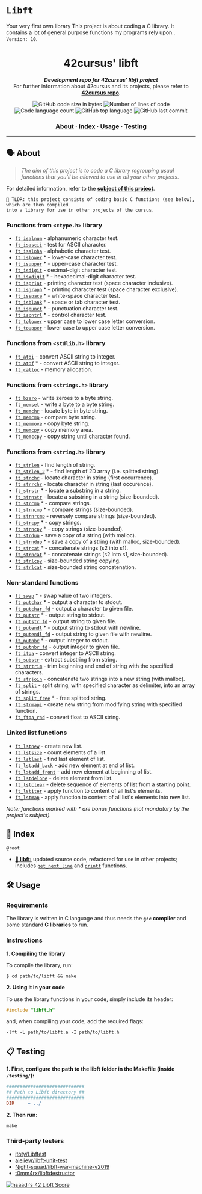 # `Libft`

Your very first own library
This project is about coding a C library. It contains a lot of general purpose functions my programs rely upon.. `Version: 10`.<br>

<h1 align="center">
	42cursus' libft
</h1>

<p align="center">
	<b><i>Development repo for 42cursus' libft project</i></b><br>
	For further information about 42cursus and its projects, please refer to <a href="https://github.com/iflis7/libft"><b>42cursus repo</b></a>.
</p>

<p align="center">
	<img alt="GitHub code size in bytes" src="https://img.shields.io/github/language/ft_code-size/iflis7/libft?color=blueviolet" />
	<img alt="Number of lines of code" src="https://img.shields.io/tokei/line/ft_github/iflis7/libft?color=blueviolet" />
	<img alt="Code language count" src="https://img.shields.io/github/language/ft_count/iflis7/libft?color=blue" />
	<img alt="GitHub top language" src="https://img.shields.io/github/language/ft_top/iflis7/libft?color=blue" />
	<img alt="GitHub last commit" src="https://img.shields.io/github/last-commit/iflis7/libft?color=brightgreen" />
</p>

<h3 align="center">
	<a href="#%EF%B8%8F-about">About</a>
	<span> · </span>
	<a href="#-index">Index</a>
	<span> · </span>
	<a href="#%EF%B8%8F-usage">Usage</a>
	<span> · </span>
	<a href="#-testing">Testing</a>
</h3>

---

## 🗣️ About

> _The aim of this project is to code a C library regrouping usual functions that you'll be allowed to use in all your other projects._

For detailed information, refer to the [**subject of this project**](subject/libft.pdf).

    🚀 TLDR: this project consists of coding basic C functions (see below), which are then compiled
    into a library for use in other projects of the cursus.

### Functions from `<ctype.h>` library

- [`ft_isalnum`](src/ft_is/ft_isalnum.c) - alphanumeric character test.
- [`ft_isascii`](src/ft_is/ft_isascii.c) - test for ASCII character.
- [`ft_isalpha`](src/ft_is/ft_isalpha.c) - alphabetic character test.
- [`ft_islower`](src/ft_is/ft_islower.c) \* - lower-case character test.
- [`ft_isupper`](src/ft_is/ft_isupper.c) \* - upper-case character test.
- [`ft_isdigit`](src/ft_is/ft_isdigit.c) - decimal-digit character test.
- [`ft_isxdigit`](src/ft_is/ft_isxdigit.c) \* - hexadecimal-digit character test.
- [`ft_isprint`](src/ft_is/ft_isprint.c) - printing character test (space character inclusive).
- [`ft_isgraph`](src/ft_is/ft_isgraph.c) \* - printing character test (space character exclusive).
- [`ft_isspace`](src/ft_is/ft_isspace.c) \* - white-space character test.
- [`ft_isblank`](src/ft_is/ft_isblank.c) \* - space or tab character test.
- [`ft_ispunct`](src/ft_is/ft_ispunct.c) \* - punctuation character test.
- [`ft_iscntrl`](src/ft_is/ft_iscntrl.c) \* - control character test.
- [`ft_tolower`](src/ft_is/ft_to/ft_tolower.c) - upper case to lower case letter conversion.
- [`ft_toupper`](src/ft_is/ft_to/ft_toupper.c) - lower case to upper case letter conversion.

### Functions from `<stdlib.h>` library

- [`ft_atoi`](src/ft_to/ft_atoi.c) - convert ASCII string to integer.
- [`ft_atof`](src/ft_to/ft_atof.c) \* - convert ASCII string to integer.
- [`ft_calloc`](src/ft_mem/ft_calloc.c) - memory allocation.

### Functions from `<strings.h>` library

- [`ft_bzero`](src/ft_mem/ft_bzero.c) - write zeroes to a byte string.
- [`ft_memset`](src/ft_mem/ft_memset.c) - write a byte to a byte string.
- [`ft_memchr`](src/ft_mem/ft_memchr.c) - locate byte in byte string.
- [`ft_memcmp`](src/ft_mem/ft_memcmp.c) - compare byte string.
- [`ft_memmove`](src/ft_mem/ft_memmove.c) - copy byte string.
- [`ft_memcpy`](src/ft_mem/ft_memcpy.c) - copy memory area.
- [`ft_memccpy`](src/ft_mem/ft_memccpy.c) - copy string until character found.

### Functions from `<string.h>` library

- [`ft_strlen`](src/ft_str/ft_strlen.c) - find length of string.
- [`ft_strlen_2`](src/ft_str/ft_strlen_2.c) \* - find length of 2D array (i.e. splitted string).
- [`ft_strchr`](src/ft_str/ft_strchr.c) - locate character in string (first occurrence).
- [`ft_strrchr`](src/ft_str/ft_strrchr.c) - locate character in string (last occurence).
- [`ft_strstr`](src/ft_str/ft_strstr.c) \* - locate a substring in a string.
- [`ft_strnstr`](src/ft_str/ft_strnstr.c) - locate a substring in a string (size-bounded).
- [`ft_strcmp`](src/ft_str/ft_strcmp.c) \* - compare strings.
- [`ft_strncmp`](src/ft_str/ft_strncmp.c) \* - compare strings (size-bounded).
- [`ft_strnrcmp`](src/ft_str/ft_strnrcmp.c) - reversely compare strings (size-bounded).
- [`ft_strcpy`](src/ft_str/ft_strcpy.c) \* - copy strings.
- [`ft_strncpy`](src/ft_str/ft_strncpy.c) \* - copy strings (size-bounded).
- [`ft_strdup`](src/ft_str/ft_strdup.c) - save a copy of a string (with malloc).
- [`ft_strndup`](src/ft_str/ft_strndup.c) \* - save a copy of a string (with malloc, size-bounded).
- [`ft_strcat`](src/ft_str/ft_strcat.c) \* - concatenate strings (s2 into s1).
- [`ft_strncat`](src/ft_str/ft_strncat.c) \* - concatenate strings (s2 into s1, size-bounded).
- [`ft_strlcpy`](src/ft_str/ft_strlcpy.c) - size-bounded string copying.
- [`ft_strlcat`](src/ft_str/ft_strlcat.c) - size-bounded string concatenation.

### Non-standard functions

- [`ft_swap`](src/ft_mem/ft_swap.c) \* - swap value of two integers.
- [`ft_putchar`](src/ft_put/ft_putchar.c) \* - output a character to stdout.
- [`ft_putchar_fd`](src/ft_put/ft_putchar_fd.c) - output a character to given file.
- [`ft_putstr`](src/ft_put/ft_putstr.c) \* - output string to stdout.
- [`ft_putstr_fd`](src/ft_put/ft_putstr_fd.c) - output string to given file.
- [`ft_putendl`](src/ft_put/ft_putendl.c) \* - output string to stdout with newline.
- [`ft_putendl_fd`](src/ft_put/ft_putendl_fd.c) - output string to given file with newline.
- [`ft_putnbr`](src/ft_put/ft_putnbr.c) \* - output integer to stdout.
- [`ft_putnbr_fd`](src/ft_put/ft_putnbr_fd.c) - output integer to given file.
- [`ft_itoa`](src/ft_to/ft_itoa.c) - convert integer to ASCII string.
- [`ft_substr`](src/ft_str/ft_substr.c) - extract substring from string.
- [`ft_strtrim`](src/ft_str/ft_strtrim.c) - trim beginning and end of string with the specified characters.
- [`ft_strjoin`](src/ft_str/ft_strjoin.c) - concatenate two strings into a new string (with malloc).
- [`ft_split`](src/ft_str/ft_split.c) - split string, with specified character as delimiter, into an array of strings.
- [`ft_split_free`](src/ft_str/ft_split_free.c) \* - free splitted string.
- [`ft_strmapi`](src/ft_str/ft_strmapi.c) - create new string from modifying string with specified function.
- [`ft_ftoa_rnd`](src/ft_str/ft_ftoa_rnd.c) - convert float to ASCII string.

### Linked list functions

- [`ft_lstnew`](src/ft_lst/ft_lstnew.c) - create new list.
- [`ft_lstsize`](src/ft_lst/ft_lstsize.c) - count elements of a list.
- [`ft_lstlast`](src/ft_lst/ft_lstlast.c) - find last element of list.
- [`ft_lstadd_back`](src/ft_lst/ft_lstadd_back.c) - add new element at end of list.
- [`ft_lstadd_front`](src/ft_lst/ft_lstadd_front.c) - add new element at beginning of list.
- [`ft_lstdelone`](src/ft_lst/ft_lstdelone.c) - delete element from list.
- [`ft_lstclear`](src/ft_lst/ft_lstclear.c) - delete sequence of elements of list from a starting point.
- [`ft_lstiter`](src/ft_lst/ft_lstiter.c) - apply function to content of all list's elements.
- [`ft_lstmap`](src/ft_lst/ft_lstmap.c) - apply function to content of all list's elements into new list.

_Note: functions marked with \* are bonus functions (not mandatory by the project's subject)._

## 📑 Index

`@root`

- [**📁 libft:**]() updated source code, refactored for use in other projects; includes [`get_next_line`](https://github.com/iflis7/get_next_line) and [`printf`](https://github.com/iflis7/ft_printf) functions.

## 🛠️ Usage

### Requirements

The library is written in C language and thus needs the **`gcc` compiler** and some standard **C libraries** to run.

### Instructions

**1. Compiling the library**

To compile the library, run:

```shell
$ cd path/to/libft && make
```

**2. Using it in your code**

To use the library functions in your code, simply include its header:

```C
#include "libft.h"
```

and, when compiling your code, add the required flags:

```shell
-lft -L path/to/libft.a -I path/to/libft.h
```

## 📋 Testing

**1. First, configure the path to the libft folder in the Makefile (inside `/testing/`):**

```Makefile
#############################
## Path to Libft directory ##
#############################
DIR		= ../
```

**2. Then run:**

```shell
make
```

### Third-party testers

- [jtoty/Libftest](https://github.com/jtoty/Libftest)
- [alelievr/libft-unit-test](https://github.com/alelievr/libft-unit-test)
- [Night-squad/libft-war-machine-v2019](https://github.com/Night-squad/libft-war-machine-v2019)
- [t0mm4rx/libftdestructor](https://github.com/t0mm4rx/libftdestructor)

[![hsaadi's 42 Libft Score](https://badge42.vercel.app/api/v2/cl5s2p211013909jutf782quk/project/2544755)](https://github.com/JaeSeoKim/badge42)
